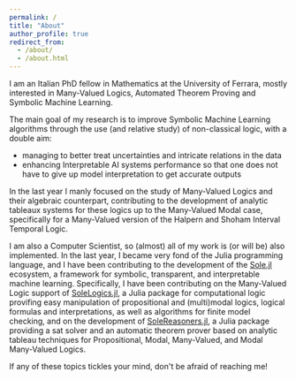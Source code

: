 ```yaml
---
permalink: /
title: "About"
author_profile: true
redirect_from: 
  - /about/
  - /about.html
---
```


I am an Italian PhD fellow in Mathematics at the University of Ferrara, mostly interested in
Many-Valued Logics, Automated Theorem Proving and Symbolic Machine Learning.

The main goal of my research is to improve Symbolic Machine Learning algorithms through the
use (and relative study) of non-classical logic, with a double aim:
* managing to better treat uncertainties and intricate relations in the data
* enhancing Interpretable AI systems performance so that one does not have to give up model
  interpretation to get accurate outputs

In the last year I manly focused on the study of Many-Valued Logics and their algebraic
counterpart, contributing to the development of analytic tableaux systems for these logics
up to the Many-Valued Modal case, specifically for a Many-Valued version of the Halpern and 
Shoham Interval Temporal Logic.

I am also a Computer Scientist, so (almost) all of my work is (or will be) also implemented.
In the last year, I became very fond of the Julia programming language, and I have been
contributing to the development of the [Sole.jl](https://github.com/aclai-lab/Sole.jl)
ecosystem, a framework for symbolic, transparent, and interpretable machine learning.
Specifically, I have been contributing on the Many-Valued Logic support of
[SoleLogics.jl](https://github.com/aclai-lab/SoleLogics.jl), a Julia package for
computational logic provifing easy manipulation of propositional and (multi)modal logics,
logical formulas and interpretations, as well as algorithms for finite model checking, and
on the development of [SoleReasoners.jl](https://github.com/aclai-lab/SoleReasoners.jl), a 
Julia package providing a sat solver and an automatic theorem prover based on analytic 
tableau techniques for Propositional, Modal, Many-Valued, and Modal Many-Valued Logics.

If any of these topics tickles your mind, don't be afraid of reaching me!
